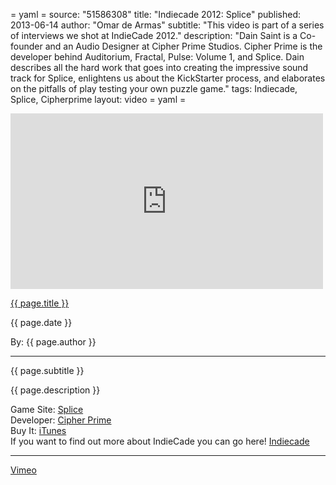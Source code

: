 = yaml =
source: "51586308"
title: "Indiecade 2012: Splice"
published: 2013-06-14
author: "Omar de Armas"
subtitle: "This video is part of a series of interviews we shot at IndieCade 2012."
description: "Dain Saint is a Co-founder and an Audio Designer at Cipher Prime Studios. Cipher Prime is the developer behind Auditorium, Fractal, Pulse: Volume 1, and Splice. Dain describes all the hard work that goes into creating the impressive sound track for Splice, enlightens us about the KickStarter process, and elaborates on the pitfalls of play testing your own puzzle game."
tags: Indiecade, Splice, Cipherprime
layout: video
= yaml =

<div class="vid_container">
  <iframe src="http://player.vimeo.com/video/{{ page.source }}" width="500" height="281" frameborder="0" webkitAllowFullScreen mozallowfullscreen allowFullScreen></iframe>
</div>

<a href="{{ page.url }}" class='postTitleLink'><p class='postTitle'>{{ page.title }}</p></a>
<p class='postPublished'>{{ page.date }}</p>
<p class='postAuthor'>By: {{ page.author }}</p>
<hr>
<p class='podcastSummary'>{{ page.subtitle }}</p>

<p class='podcastSummary'>{{ page.description }}</p>

Game Site: [Splice](http://www.cipherprime.com/games/splice/)  
Developer: [Cipher Prime](http://www.cipherprime.com)  
Buy It: [iTunes](itunes.apple.com/app/splice-tree-of-life/id543610134)  
If you want to find out more about IndieCade you can go here! [Indiecade](http://www.indiecade.com)  
- - -
[Vimeo](www.vimeo.com/indestructibleart)